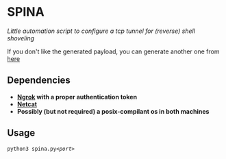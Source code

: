 # SPINA
_Little automation script to configure a tcp tunnel for (reverse) shell shoveling_

If you don't like the generated payload, you can generate another one from [here](https://www.revshells.com/)
## Dependencies
* **[Ngrok](https://ngrok.com/) with a proper authentication token**
* **[Netcat](https://www.google.com/search?q=netcat)**
* **Possibly (but not required) a posix-compilant os in both machines**

## Usage
`python3 spina.py`_` <port> `_
